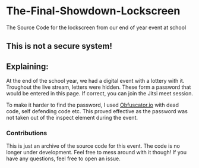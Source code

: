 # The-Final-Showdown-Lockscreen
The Source Code for the lockscreen from our end of year event at school

## This is not a secure system!
## Explaining:

At the end of the school year, we had a digital event with a lottery with it. Troughout the live stream, letters were hidden. These form a password that would be entered in this page. If correct, you can join the Jitsi meet session.

To make it harder to find the password, I used [Obfuscator.io](https://obfuscator.io/) with dead code, self defending code etc. This proved effective as the password was not taken out of the inspect element during the event.

### Contributions
This is just an archive of the source code for this event. The code is no longer under development. Feel free to mess around with it though! If you have any questions, feel free to open an issue.
